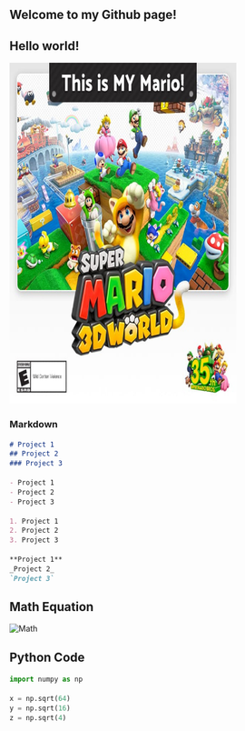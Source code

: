 ## Welcome to my Github page!


## Hello world!

<img src="Assets/super-mario-3d-world.jpg" width="400" height="600" alt=hi class="inline"/>

### Markdown

```markdown
# Project 1
## Project 2
### Project 3

- Project 1
- Project 2
- Project 3

1. Project 1
2. Project 2
3. Project 3

**Project 1**
_Project 2_
`Project 3`
```

## Math Equation
![Math](https://render.githubusercontent.com/render/math?math=e^{i%20\pi}%20=%20-1)

## Python Code

```Python
import numpy as np

x = np.sqrt(64)
y = np.sqrt(16)
z = np.sqrt(4)
```
